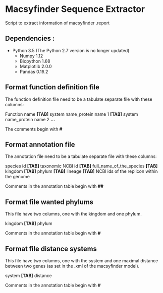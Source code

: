 # Macsyfinder Sequence Extractor

Script to extract information of macsyfinder .report

Dependencies :
--------------

- Python 3.5 (The Python 2.7 version is no longer updated)
   - Numpy 1.12
   - Biopython 1.68
   - Matplotlib 2.0.0
   - Pandas 0.19.2

Format function definition file
-------------------------------
The function definition file need to be a tabulate separate file with these columns:  

Function name **[TAB]** system name_protein name 1 **[TAB]** system name_protein name 2 **...**  

The comments begin with **#**  

Format annotation file
----------------------
The annotation file need to be a tabulate separate file with these columns:  

species id **[TAB]** taxonomic NCBI id **[TAB]** full_name_of_the_species **[TAB]** kingdom **[TAB]** phylum  **[TAB]** lineage **[TAB]** NCBI ids of the replicon within the genome

Comments in the annotation table begin with **##**  

Format file wanted phylums
--------------------------
This file have two columns, one with the kingdom and one phylum.

kingdom **[TAB]** phylum

Comments in the annotation table begin with **#**  

Format file distance systems
--------------------------
This file have two columns, one with the system and one maximal distance between two genes (as set in the .xml of the macsyfinder model).

system **[TAB]** distance

Comments in the annotation table begin with **#**  
